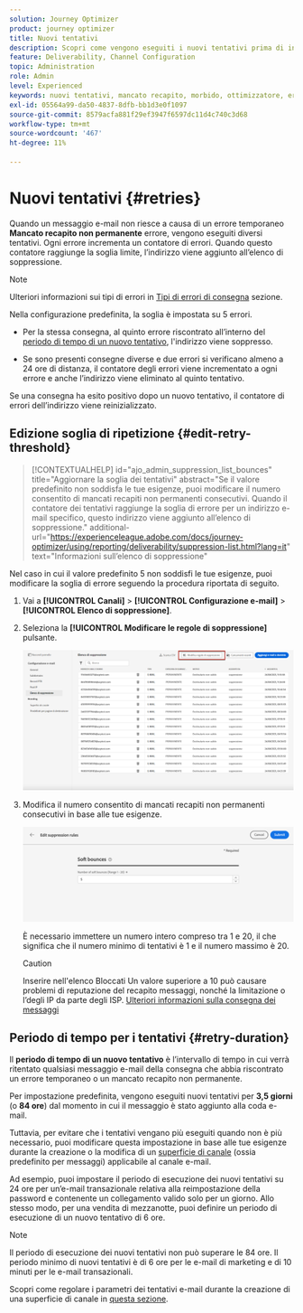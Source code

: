 ```yaml
---
solution: Journey Optimizer
product: journey optimizer
title: Nuovi tentativi
description: Scopri come vengono eseguiti i nuovi tentativi prima di inviare un indirizzo all’elenco di soppressione
feature: Deliverability, Channel Configuration
topic: Administration
role: Admin
level: Experienced
keywords: nuovi tentativi, mancato recapito, morbido, ottimizzatore, errore
exl-id: 05564a99-da50-4837-8dfb-bb1d3e0f1097
source-git-commit: 8579acfa881f29ef3947f6597dc11d4c740c3d68
workflow-type: tm+mt
source-wordcount: '467'
ht-degree: 11%

---
```


# Nuovi tentativi {#retries}

Quando un messaggio e-mail non riesce a causa di un errore temporaneo **Mancato recapito non permanente** errore, vengono eseguiti diversi tentativi. Ogni errore incrementa un contatore di errori. Quando questo contatore raggiunge la soglia limite, l’indirizzo viene aggiunto all’elenco di soppressione.

>[!NOTE]
>
>Ulteriori informazioni sui tipi di errori in [Tipi di errori di consegna](../reports/suppression-list.md#delivery-failures) sezione.

Nella configurazione predefinita, la soglia è impostata su 5 errori.

* Per la stessa consegna, al quinto errore riscontrato all’interno del [periodo di tempo di un nuovo tentativo](#retry-duration), l&#39;indirizzo viene soppresso.

* Se sono presenti consegne diverse e due errori si verificano almeno a 24 ore di distanza, il contatore degli errori viene incrementato a ogni errore e anche l’indirizzo viene eliminato al quinto tentativo.

Se una consegna ha esito positivo dopo un nuovo tentativo, il contatore di errori dell’indirizzo viene reinizializzato.

## Edizione soglia di ripetizione {#edit-retry-threshold}

>[!CONTEXTUALHELP]
>id="ajo_admin_suppression_list_bounces"
>title="Aggiornare la soglia dei tentativi"
>abstract="Se il valore predefinito non soddisfa le tue esigenze, puoi modificare il numero consentito di mancati recapiti non permanenti consecutivi. Quando il contatore dei tentativi raggiunge la soglia di errore per un indirizzo e-mail specifico, questo indirizzo viene aggiunto all’elenco di soppressione."
>additional-url="https://experienceleague.adobe.com/docs/journey-optimizer/using/reporting/deliverability/suppression-list.html?lang=it" text="Informazioni sull’elenco di soppressione"

Nel caso in cui il valore predefinito 5 non soddisfi le tue esigenze, puoi modificare la soglia di errore seguendo la procedura riportata di seguito.

1. Vai a **[!UICONTROL Canali]** > **[!UICONTROL Configurazione e-mail]** > **[!UICONTROL Elenco di soppressione]**.

1. Seleziona la **[!UICONTROL Modificare le regole di soppressione]** pulsante.

   ![](assets/suppression-list-edit-retries.png)

1. Modifica il numero consentito di mancati recapiti non permanenti consecutivi in base alle tue esigenze.

   ![](assets/suppression-list-edit-soft-bounces.png)

   È necessario immettere un numero intero compreso tra 1 e 20, il che significa che il numero minimo di tentativi è 1 e il numero massimo è 20.

   >[!CAUTION]
   >
   >Inserire nell&#39;elenco Bloccati Un valore superiore a 10 può causare problemi di reputazione del recapito messaggi, nonché la limitazione o l’degli IP da parte degli ISP. [Ulteriori informazioni sulla consegna dei messaggi](../reports/deliverability.md)

## Periodo di tempo per i tentativi {#retry-duration}

Il **periodo di tempo di un nuovo tentativo** è l’intervallo di tempo in cui verrà ritentato qualsiasi messaggio e-mail della consegna che abbia riscontrato un errore temporaneo o un mancato recapito non permanente.

Per impostazione predefinita, vengono eseguiti nuovi tentativi per **3,5 giorni** (o **84 ore**) dal momento in cui il messaggio è stato aggiunto alla coda e-mail.

Tuttavia, per evitare che i tentativi vengano più eseguiti quando non è più necessario, puoi modificare questa impostazione in base alle tue esigenze durante la creazione o la modifica di un [superficie di canale](channel-surfaces.md) (ossia predefinito per messaggi) applicabile al canale e-mail.

Ad esempio, puoi impostare il periodo di esecuzione dei nuovi tentativi su 24 ore per un’e-mail transazionale relativa alla reimpostazione della password e contenente un collegamento valido solo per un giorno. Allo stesso modo, per una vendita di mezzanotte, puoi definire un periodo di esecuzione di un nuovo tentativo di 6 ore.

>[!NOTE]
>
>Il periodo di esecuzione dei nuovi tentativi non può superare le 84 ore. Il periodo minimo di nuovi tentativi è di 6 ore per le e-mail di marketing e di 10 minuti per le e-mail transazionali.

Scopri come regolare i parametri dei tentativi e-mail durante la creazione di una superficie di canale in [questa sezione](../email/email-settings.md#email-retry).

